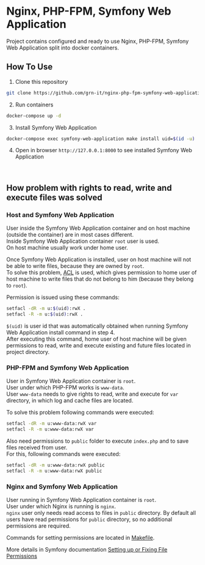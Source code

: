 # Nginx, PHP-FPM, Symfony Web Application

Project contains configured and ready to use Nginx, PHP-FPM, Symfony Web Application split into docker containers.

## How To Use
1. Clone this repository
```bash
git clone https://github.com/grn-it/nginx-php-fpm-symfony-web-application
```

2. Run containers
```bash
docker-compose up -d
```

3. Install Symfony Web Application
```bash
docker-compose exec symfony-web-application make install uid=$(id -u)
```

4. Open in browser ```http://127.0.0.1:8000``` to see installed Symfony Web Application

<br>

## How problem with rights to read, write and execute files was solved

### Host and Symfony Web Application
User inside the Symfony Web Application container and on host machine (outside the container) are in most cases different.  
Inside Symfony Web Application container `root` user is used.  
On host machine usually work under home user.  

Once Symfony Web Application is installed, user on host machine will not be able to write files, because they are owned by `root`.  
To solve this problem, [ACL](https://en.wikipedia.org/wiki/Access-control_list) is used, which gives permission to home user of host machine to write files that do not belong to him (because they belong to `root`).

Permission is issued using these commands:  
```bash
setfacl -dR -m u:$(uid):rwX .
setfacl -R -m u:$(uid):rwX .
```

`$(uid)` is user id that was automatically obtained when running Symfony Web Application install command in step 4.  
After executing this command, home user of host machine will be given permissions to read, write and execute existing and future files located in project directory.

### PHP-FPM and Symfony Web Application
User in Symfony Web Application container is `root`.  
User under which PHP-FPM works is `www-data`.  
User `www-data` needs to give rights to read, write and execute for `var` directory, in which log and cache files are located.  

To solve this problem following commands were executed:
```bash
setfacl -dR -m u:www-data:rwX var
setfacl -R -m u:www-data:rwX var
```

Also need permissions to `public` folder to execute `index.php` and to save files received from user.  
For this, following commands were executed:
```bash
setfacl -dR -m u:www-data:rwX public
setfacl -R -m u:www-data:rwX public
```

### Nginx and Symfony Web Application
User running in Symfony Web Application container is `root`.  
User under which Nginx is running is `nginx`.  
`nginx` user only needs read access to files in `public` directory.  By default all users have read permissions for `public` directory, so no additional permissions are required.  

Сommands for setting permissions are located in [Makefile](https://github.com/grn-it/nginx-php-fpm-symfony-web-application/blob/main/Makefile).

More details in Symfony documentation [Setting up or Fixing File Permissions](https://symfony.com/doc/current/setup/file_permissions.html)
